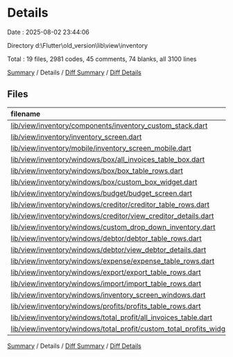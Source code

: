 # Details

Date : 2025-08-02 23:44:06

Directory d:\\Flutter\\old_version\\lib\\view\\inventory

Total : 19 files,  2981 codes, 45 comments, 74 blanks, all 3100 lines

[Summary](results.md) / Details / [Diff Summary](diff.md) / [Diff Details](diff-details.md)

## Files
| filename | language | code | comment | blank | total |
| :--- | :--- | ---: | ---: | ---: | ---: |
| [lib/view/inventory/components/inventory\_custom\_stack.dart](/lib/view/inventory/components/inventory_custom_stack.dart) | Dart | 38 | 9 | 3 | 50 |
| [lib/view/inventory/inventory\_screen.dart](/lib/view/inventory/inventory_screen.dart) | Dart | 16 | 0 | 3 | 19 |
| [lib/view/inventory/mobile/inventory\_screen\_mobile.dart](/lib/view/inventory/mobile/inventory_screen_mobile.dart) | Dart | 291 | 2 | 5 | 298 |
| [lib/view/inventory/windows/box/all\_invoices\_table\_box.dart](/lib/view/inventory/windows/box/all_invoices_table_box.dart) | Dart | 143 | 0 | 4 | 147 |
| [lib/view/inventory/windows/box/box\_table\_rows.dart](/lib/view/inventory/windows/box/box_table_rows.dart) | Dart | 172 | 0 | 4 | 176 |
| [lib/view/inventory/windows/box/custom\_box\_widget.dart](/lib/view/inventory/windows/box/custom_box_widget.dart) | Dart | 239 | 4 | 3 | 246 |
| [lib/view/inventory/windows/budget/budget\_screen.dart](/lib/view/inventory/windows/budget/budget_screen.dart) | Dart | 141 | 0 | 7 | 148 |
| [lib/view/inventory/windows/creditor/creditor\_table\_rows.dart](/lib/view/inventory/windows/creditor/creditor_table_rows.dart) | Dart | 116 | 0 | 3 | 119 |
| [lib/view/inventory/windows/creditor/view\_creditor\_details.dart](/lib/view/inventory/windows/creditor/view_creditor_details.dart) | Dart | 173 | 3 | 4 | 180 |
| [lib/view/inventory/windows/custom\_drop\_down\_inventory.dart](/lib/view/inventory/windows/custom_drop_down_inventory.dart) | Dart | 104 | 17 | 5 | 126 |
| [lib/view/inventory/windows/debtor/debtor\_table\_rows.dart](/lib/view/inventory/windows/debtor/debtor_table_rows.dart) | Dart | 116 | 0 | 3 | 119 |
| [lib/view/inventory/windows/debtor/view\_debtor\_details.dart](/lib/view/inventory/windows/debtor/view_debtor_details.dart) | Dart | 156 | 4 | 5 | 165 |
| [lib/view/inventory/windows/expense/expense\_table\_rows.dart](/lib/view/inventory/windows/expense/expense_table_rows.dart) | Dart | 187 | 0 | 4 | 191 |
| [lib/view/inventory/windows/export/export\_table\_rows.dart](/lib/view/inventory/windows/export/export_table_rows.dart) | Dart | 193 | 0 | 4 | 197 |
| [lib/view/inventory/windows/import/import\_table\_rows.dart](/lib/view/inventory/windows/import/import_table_rows.dart) | Dart | 192 | 1 | 3 | 196 |
| [lib/view/inventory/windows/inventory\_screen\_windows.dart](/lib/view/inventory/windows/inventory_screen_windows.dart) | Dart | 223 | 2 | 4 | 229 |
| [lib/view/inventory/windows/profits/profits\_table\_rows.dart](/lib/view/inventory/windows/profits/profits_table_rows.dart) | Dart | 215 | 0 | 3 | 218 |
| [lib/view/inventory/windows/total\_profit/all\_invoices\_table.dart](/lib/view/inventory/windows/total_profit/all_invoices_table.dart) | Dart | 140 | 0 | 4 | 144 |
| [lib/view/inventory/windows/total\_profit/custom\_total\_profits\_widgets.dart](/lib/view/inventory/windows/total_profit/custom_total_profits_widgets.dart) | Dart | 126 | 3 | 3 | 132 |

[Summary](results.md) / Details / [Diff Summary](diff.md) / [Diff Details](diff-details.md)